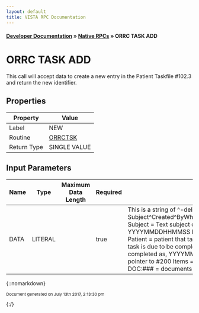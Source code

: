 ```yaml
---
layout: default
title: VISTA RPC Documentation
---
```


#### [Developer Documentation](../index) &#187; [Native RPCs](TableOfContents) &#187; ORRC TASK ADD<br/>
# ORRC TASK ADD

This call will accept data to create a new entry in the Patient Taskfile #102.3 and return the new identifier.

## Properties

Property | Value
--- | ---
Label | NEW
Routine | [ORRCTSK](http://code.osehra.org/dox/Routine_ORRCTSK_source.html)
Return Type | SINGLE VALUE


## Input Parameters

Name | Type | Maximum Data Length | Required | Description
--- | --- | --- | --- | ---
DATA | LITERAL |  | true | This is a string of ^-delimited attributes of a new task, in the form  Subject^Created^ByWhom^Patient^Priority^Due^Completed^ByWhom^Itemswhere Subject   &#x3D; Text subject of task      Created   &#x3D; date task was created, as YYYYMMDDHHMMSS      ByWhom    &#x3D; user who created task, as pointer to #200      Patient   &#x3D; patient that task is for, as pointer to #2      Priority  &#x3D; H, M, or L      Due       &#x3D; date task is due to be completed, as YYYMMDD[HHMM]      Completed &#x3D; date task was completed as, YYYYMMDDHHMM      ByWhom    &#x3D; user who completed task, as pointer to #200      Items     &#x3D; linked items as ID,ID,...,ID where ID is XXX:### as                  DOC:### &#x3D; documents in #8925                  ORR:### &#x3D; order results in #100



{::nomarkdown} <br/><p style="font-size: 11px">Document generated on July 13th 2017, 2:13:30 pm</p>{:/}